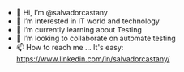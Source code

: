 - 👋 Hi, I’m @salvadorcastany
- 👀 I’m interested in IT world and technology
- 🌱 I’m currently learning about Testing
- 💞️ I’m looking to collaborate on automate testing
- 📫 How to reach me ... It's easy: https://www.linkedin.com/in/salvadorcastany/

<!---
salvadorcastany/salvadorcastany is a ✨ special ✨ repository because its `README.md` (this file) appears on your GitHub profile.
You can click the Preview link to take a look at your changes.
--->
